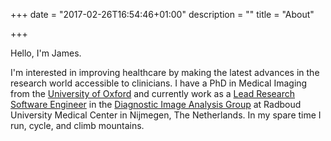 +++
date = "2017-02-26T16:54:46+01:00"
description = ""
title = "About"

+++

Hello, I'm James.

I'm interested in improving healthcare by making the latest advances in the research world accessible to clinicians. I have a PhD in Medical Imaging from the [University of Oxford](http://www.fmrib.ox.ac.uk) and currently work as a [Lead Research Software Engineer](http://www.rse.ac.uk) in the [Diagnostic Image Analysis Group](http://www.diagnijmegen.nl) at Radboud University Medical Center in Nijmegen, The Netherlands. In my spare time I run, cycle, and climb mountains. 

